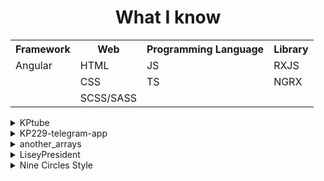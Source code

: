 <div align="center">
  <table>
    <h1>What I know</h1>
    <tr>
      <th>Framework</th>
      <th>Web</th>
      <th>Programming Language</th>
      <th>Library</th>
    </tr>
    <tr>
      <td>Angular</td>
      <td>HTML</td>
      <td>JS</td>
      <td>RXJS</td>
    </tr>
    <tr>
      <td></td>
      <td>CSS</td>
      <td>TS</td>
      <td>NGRX</td>
    </tr>
    <tr>
      <td></td>
      <td>SCSS/SASS</td>
      <td></td>
      <td></td>
    </tr>  
  </table>  
  </div>
  <div class="projects">
  <details>
    <summary>KPtube</summary>
    <p>Copy of YouTube on Angular 18</p>
    <p>Using: <ul>
      <li>Angular</li>
      <li>HTTPclient</li>
      <li>TS</li>
      <li>SASS</li>
    </ul></p>
    <a target="_blank" href='https://github.com/Gvinses/kpTubeFront'>Link</a>
  </details>
  
  <details>
    <summary>KP229-telegram-app</summary>
    <p>Basic Clicker Telegram mini app game</p>
    <p>Using: <ul>
      <li>HTML</li>
      <li>Fetch</li>
      <li>JS</li>
      <li>SASS</li>
    </ul></p>
    <a target="_blank" href='https://github.com/Gvinses/KP229-telegram-app'>Link</a>
  </details>
  
  <details>
    <summary>another_arrays</summary>
    <p>another_arrays (BAM) is a JS is library for better already created Methdos for JavaScripts Arrays and it adds staticly typed arrays</p>
    <p>Using: <ul>
      <li>JS</li>
    </ul></p>
    <a target="_blank" href='https://github.com/Gvinses/another_arrays'>Link</a>
    <a target="_blank" href='https://www.npmjs.com/package/another_arrays?activeTab=readme'>NPM Link</a>
  </details>
  
  <details>
    <summary>LiseyPresident</summary>
    <p>Project with <a target="_blank" href='https://github.com/ZakSlinin'>ZakSlinin</a> where you can vote for Lisey (school) president</p>
    <p>Using: <ul>
      <li>HTML</li>
      <li>CSS</li>
      <li>JS</li>
      <p> + </p>
      <li>TS</li>
      <li>SASS</li>
    </ul></p>
    <a target="_blank" href='https://github.com/ZakSlinin/LiseyPresident'>Link</a>
  </details>
  
  <details>
    <summary>Nine Circles Style</summary>
    <p>CSS Esoteric  extension language.</p>
    <p>Using: <ul>
      <li>JS</li>
    </ul></p>
    <a target="_blank" href='https://github.com/Gvinses/Nine-Circles-Style'>Link</a>
    <a target="_blank" href='https://www.npmjs.com/package/nine-circles?activeTab=readme'>NPM Link</a>
  </details>
  </div>
